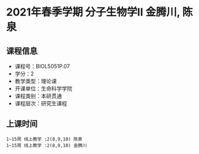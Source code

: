# 2021年春季学期 分子生物学II 金腾川, 陈泉






## 课程信息

- 课程号：BIOL5051P.07
- 学分：2
- 教学类型：理论课
- 开课单位：生命科学学院
- 课程类别：本研贯通
- 课程层次：研究生课程

## 上课时间

```
1~15周 线上教学 :2(8,9,10) 陈泉
1~15周 线上教学 :2(8,9,10) 金腾川
```

